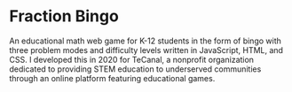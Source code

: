 # Fraction Bingo
An educational math web game for K-12 students in the form of bingo with three problem modes and difficulty levels written in JavaScript, HTML, and CSS. I developed this in 2020 for TeCanal, a nonprofit organization dedicated to providing STEM education to underserved communities through an online platform featuring educational games.
